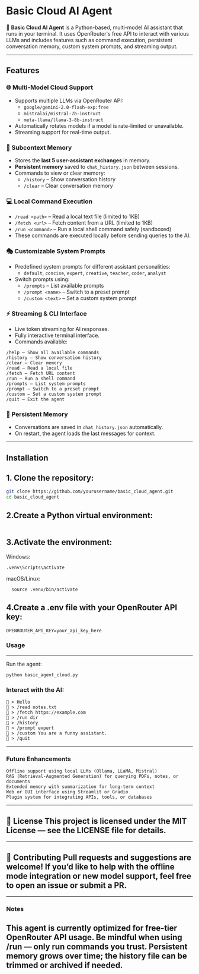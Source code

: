 # Basic Cloud AI Agent

🤖 **Basic Cloud AI Agent** is a Python-based, multi-model AI assistant that runs in your terminal. It uses OpenRouter's free API to interact with various LLMs and includes features such as command execution, persistent conversation memory, custom system prompts, and streaming output.

---

## Features

### 🌐 Multi-Model Cloud Support
- Supports multiple LLMs via OpenRouter API:
  - `google/gemini-2.0-flash-exp:free`
  - `mistralai/mistral-7b-instruct`
  - `meta-llama/llama-3-8b-instruct`
- Automatically rotates models if a model is rate-limited or unavailable.
- Streaming support for real-time output.

### 🧠 Subcontext Memory
- Stores the **last 5 user-assistant exchanges** in memory.
- **Persistent memory** saved to `chat_history.json` between sessions.
- Commands to view or clear memory:
  - `/history` – Show conversation history
  - `/clear` – Clear conversation memory

### 💻 Local Command Execution
- `/read <path>` – Read a local text file (limited to 1KB)
- `/fetch <url>` – Fetch content from a URL (limited to 1KB)
- `/run <command>` – Run a local shell command safely (sandboxed)
- These commands are executed locally before sending queries to the AI.

### 🎭 Customizable System Prompts
- Predefined system prompts for different assistant personalities:
  - `default`, `concise`, `expert`, `creative`, `teacher`, `coder`, `analyst`
- Switch prompts using:
  - `/prompts` – List available prompts
  - `/prompt <name>` – Switch to a preset prompt
  - `/custom <text>` – Set a custom system prompt

### ⚡ Streaming & CLI Interface
- Live token streaming for AI responses.
- Fully interactive terminal interface.
- Commands available:
```
/help – Show all available commands
/history – Show conversation history
/clear – Clear memory
/read – Read a local file
/fetch – Fetch URL content
/run – Run a shell command
/prompts – List system prompts
/prompt – Switch to a preset prompt
/custom – Set a custom system prompt
/quit – Exit the agent
```

### 💾 Persistent Memory
- Conversations are saved in `chat_history.json` automatically.
- On restart, the agent loads the last messages for context.

---

## Installation

## 1. Clone the repository:
```bash
git clone https://github.com/yourusername/basic_cloud_agent.git
cd basic_cloud_agent
```
## 2.Create a Python virtual environment:
```python -m venv .venv
```
## 3.Activate the environment:

  Windows:
   ```
   .venv\Scripts\activate
   ```
  macOS/Linux:
  ```
    source .venv/bin/activate
  ```  
## 4.Create a .env file with your OpenRouter API key:
   ```
   OPENROUTER_API_KEY=your_api_key_here
   ```
### Usage
---
 Run the agent:
 ```
 python basic_agent_cloud.py
```
### Interact with the AI:  
```
🧩 > Hello
🧩 > /read notes.txt
🧩 > /fetch https://example.com
🧩 > /run dir
🧩 > /history
🧩 > /prompt expert
🧩 > /custom You are a funny assistant.
🧩 > /quit
```
---
### Future Enhancements
```
Offline support using local LLMs (Ollama, LLaMA, Mistral)
RAG (Retrieval-Augmented Generation) for querying PDFs, notes, or documents
Extended memory with summarization for long-term context
Web or GUI interface using Streamlit or Gradio
Plugin system for integrating APIs, tools, or databases
```
---
📜 License
This project is licensed under the MIT License — see the LICENSE file for details.
---
---
🙌 Contributing
Pull requests and suggestions are welcome! If you’d like to help with the offline mode integration or new model support, feel free to open an issue or submit a PR.
---
---
### Notes

This agent is currently optimized for free-tier OpenRouter API usage.
Be mindful when using /run — only run commands you trust.
Persistent memory grows over time; the history file can be trimmed or archived if needed.
---